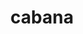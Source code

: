 ---
title: "cabana"
layout: cache
categories: [package, v0.19]
meta: {"versions": ["0.5.0"], "compilers": ["gcc@=11.1.0", "oneapi@=2022.1.0"], "oss": ["ubuntu20.04"], "platforms": ["linux"], "targets": ["x86_64"], "stacks": ["e4s", "e4s-oneapi"], "num_specs": 5, "num_specs_by_stack": {"e4s": 4, "e4s-oneapi": 1}}
spec_details: [{"hash": "dmp6qzmibl5pmsr3nbo3vh6sfxzneazq", "compiler": "gcc@=11.1.0", "versions": ["0.5.0"], "os": "ubuntu20.04", "platform": "linux", "target": "x86_64", "variants": ["~arborx", "build_system=cmake", "build_type=RelWithDebInfo", "~cajita", "~cuda", "~examples", "~heffte", "~hypre", "~ipo", "+mpi", "~openmp", "~openmptarget", "~performance_testing", "~pthread", "~rocm", "+serial", "+shared", "~sycl", "~testing"], "stacks": ["e4s"], "size": "-", "tarball": "https://binaries.spack.io/releases/v0.19/build_cache/linux-ubuntu20.04-x86_64/gcc-11.1.0/cabana-0.5.0/linux-ubuntu20.04-x86_64-gcc-11.1.0-cabana-0.5.0-dmp6qzmibl5pmsr3nbo3vh6sfxzneazq.spack"}, {"hash": "kigh6ptaoqldpx6cn4zm2tor4lnozeh5", "compiler": "gcc@=11.1.0", "versions": ["0.5.0"], "os": "ubuntu20.04", "platform": "linux", "target": "x86_64", "variants": ["~arborx", "build_system=cmake", "build_type=RelWithDebInfo", "~cajita", "+cuda", "~examples", "~heffte", "~hypre", "~ipo", "+mpi", "~openmp", "~openmptarget", "~performance_testing", "~pthread", "~rocm", "+serial", "+shared", "~sycl", "~testing"], "stacks": ["e4s"], "size": "-", "tarball": "https://binaries.spack.io/releases/v0.19/build_cache/linux-ubuntu20.04-x86_64/gcc-11.1.0/cabana-0.5.0/linux-ubuntu20.04-x86_64-gcc-11.1.0-cabana-0.5.0-kigh6ptaoqldpx6cn4zm2tor4lnozeh5.spack"}, {"hash": "mra2kmsojw3nggguhpkvoyynybmtzqnk", "compiler": "gcc@=11.1.0", "versions": ["0.5.0"], "os": "ubuntu20.04", "platform": "linux", "target": "x86_64", "variants": ["~arborx", "build_system=cmake", "build_type=RelWithDebInfo", "~cajita", "~cuda", "~examples", "~heffte", "~hypre", "~ipo", "+mpi", "~openmp", "~openmptarget", "~performance_testing", "~pthread", "+rocm", "+serial", "+shared", "~sycl", "~testing"], "stacks": ["e4s"], "size": "-", "tarball": "https://binaries.spack.io/releases/v0.19/build_cache/linux-ubuntu20.04-x86_64/gcc-11.1.0/cabana-0.5.0/linux-ubuntu20.04-x86_64-gcc-11.1.0-cabana-0.5.0-mra2kmsojw3nggguhpkvoyynybmtzqnk.spack"}, {"hash": "bhtbi6lgcgaqasnwoneobdkfxcfejsnm", "compiler": "gcc@=11.1.0", "versions": ["0.5.0"], "os": "ubuntu20.04", "platform": "linux", "target": "x86_64", "variants": ["~arborx", "build_system=cmake", "build_type=RelWithDebInfo", "~cajita", "~cuda", "~examples", "~heffte", "~hypre", "~ipo", "+mpi", "~openmp", "~openmptarget", "~performance_testing", "~pthread", "+rocm", "+serial", "+shared", "~sycl", "~testing"], "stacks": ["e4s"], "size": "-", "tarball": "https://binaries.spack.io/releases/v0.19/build_cache/linux-ubuntu20.04-x86_64/gcc-11.1.0/cabana-0.5.0/linux-ubuntu20.04-x86_64-gcc-11.1.0-cabana-0.5.0-bhtbi6lgcgaqasnwoneobdkfxcfejsnm.spack"}, {"hash": "bmbahctns4a42x2iyaxcelosbmnnkzwu", "compiler": "oneapi@=2022.1.0", "versions": ["0.5.0"], "os": "ubuntu20.04", "platform": "linux", "target": "x86_64", "variants": ["~arborx", "build_system=cmake", "build_type=RelWithDebInfo", "~cajita", "~cuda", "~examples", "~heffte", "~hypre", "~ipo", "+mpi", "~openmp", "~openmptarget", "~performance_testing", "~pthread", "~rocm", "+serial", "+shared", "+sycl", "~testing"], "stacks": ["e4s-oneapi"], "size": "-", "tarball": "https://binaries.spack.io/releases/v0.19/build_cache/linux-ubuntu20.04-x86_64/oneapi-2022.1.0/cabana-0.5.0/linux-ubuntu20.04-x86_64-oneapi-2022.1.0-cabana-0.5.0-bmbahctns4a42x2iyaxcelosbmnnkzwu.spack"}]
---